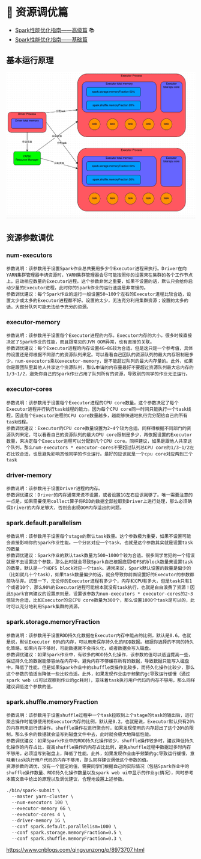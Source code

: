 # 📖 资源调优篇
- [Spark性能优化指南——高级篇](https://tech.meituan.com/2016/05/12/spark-tuning-pro.html) 📚
- [Spark性能优化指南——基础篇](https://tech.meituan.com/2016/04/29/spark-tuning-basic.html)
## 基本运行原理
![img_6.png](../pic/基本运行原理.png)

## 资源参数调优
### num-executors

    参数说明：该参数用于设置Spark作业总共要用多少个Executor进程来执行。Driver在向YARN集群管理器申请资源时，YARN集群管理器会尽可能按照你的设置来在集群的各个工作节点上，启动相应数量的Executor进程。这个参数非常之重要，如果不设置的话，默认只会给你启动少量的Executor进程，此时你的Spark作业的运行速度是非常慢的。
    参数调优建议：每个Spark作业的运行一般设置50~100个左右的Executor进程比较合适，设置太少或太多的Executor进程都不好。设置的太少，无法充分利用集群资源；设置的太多的话，大部分队列可能无法给予充分的资源。

### executor-memory
    参数说明：该参数用于设置每个Executor进程的内存。Executor内存的大小，很多时候直接决定了Spark作业的性能，而且跟常见的JVM OOM异常，也有直接的关联。
    参数调优建议：每个Executor进程的内存设置4G~8G较为合适。但是这只是一个参考值，具体的设置还是得根据不同部门的资源队列来定。可以看看自己团队的资源队列的最大内存限制是多少，num-executors乘以executor-memory，是不能超过队列的最大内存量的。此外，如果你是跟团队里其他人共享这个资源队列，那么申请的内存量最好不要超过资源队列最大总内存的1/3~1/2，避免你自己的Spark作业占用了队列所有的资源，导致别的同学的作业无法运行。

### executor-cores
    参数说明：该参数用于设置每个Executor进程的CPU core数量。这个参数决定了每个Executor进程并行执行task线程的能力。因为每个CPU core同一时间只能执行一个task线程，因此每个Executor进程的CPU core数量越多，越能够快速地执行完分配给自己的所有task线程。
    参数调优建议：Executor的CPU core数量设置为2~4个较为合适。同样得根据不同部门的资源队列来定，可以看看自己的资源队列的最大CPU core限制是多少，再依据设置的Executor数量，来决定每个Executor进程可以分配到几个CPU core。同样建议，如果是跟他人共享这个队列，那么num-executors * executor-cores不要超过队列总CPU core的1/3~1/2左右比较合适，也是避免影响其他同学的作业运行。最好的应该就是一个cpu core对应两到三个task

### driver-memory
    参数说明：该参数用于设置Driver进程的内存。
    参数调优建议：Driver的内存通常来说不设置，或者设置1G左右应该就够了。唯一需要注意的一点是，如果需要使用collect算子将RDD的数据全部拉取到Driver上进行处理，那么必须确保Driver的内存足够大，否则会出现OOM内存溢出的问题。

### spark.default.parallelism
    参数说明：该参数用于设置每个stage的默认task数量。这个参数极为重要，如果不设置可能会直接影响你的Spark作业性能。一个分区对应一个task，也就是这个参数其实就是设置task的数量
    参数调优建议：Spark作业的默认task数量为500~1000个较为合适。很多同学常犯的一个错误就是不去设置这个参数，那么此时就会导致Spark自己根据底层HDFS的block数量来设置task的数量，默认是一个HDFS block对应一个task。通常来说，Spark默认设置的数量是偏少的（比如就几十个task），如果task数量偏少的话，就会导致你前面设置好的Executor的参数都前功尽弃。试想一下，无论你的Executor进程有多少个，内存和CPU有多大，但是task只有1个或者10个，那么90%的Executor进程可能根本就没有task执行，也就是白白浪费了资源！因此Spark官网建议的设置原则是，设置该参数为num-executors * executor-cores的2~3倍较为合适，比如Executor的总CPU core数量为300个，那么设置1000个task是可以的，此时可以充分地利用Spark集群的资源。

### spark.storage.memoryFraction
    参数说明：该参数用于设置RDD持久化数据在Executor内存中能占的比例，默认是0.6。也就是说，默认Executor 60%的内存，可以用来保存持久化的RDD数据。根据你选择的不同的持久化策略，如果内存不够时，可能数据就不会持久化，或者数据会写入磁盘。
    参数调优建议：如果Spark作业中，有较多的RDD持久化操作，该参数的值可以适当提高一些，保证持久化的数据能够容纳在内存中。避免内存不够缓存所有的数据，导致数据只能写入磁盘中，降低了性能。但是如果Spark作业中的shuffle类操作比较多，而持久化操作比较少，那么这个参数的值适当降低一些比较合适。此外，如果发现作业由于频繁的gc导致运行缓慢（通过spark web ui可以观察到作业的gc耗时），意味着task执行用户代码的内存不够用，那么同样建议调低这个参数的值。

### spark.shuffle.memoryFraction
    参数说明：该参数用于设置shuffle过程中一个task拉取到上个stage的task的输出后，进行聚合操作时能够使用的Executor内存的比例，默认是0.2。也就是说，Executor默认只有20%的内存用来进行该操作。shuffle操作在进行聚合时，如果发现使用的内存超出了这个20%的限制，那么多余的数据就会溢写到磁盘文件中去，此时就会极大地降低性能。
    参数调优建议：如果Spark作业中的RDD持久化操作较少，shuffle操作较多时，建议降低持久化操作的内存占比，提高shuffle操作的内存占比比例，避免shuffle过程中数据过多时内存不够用，必须溢写到磁盘上，降低了性能。此外，如果发现作业由于频繁的gc导致运行缓慢，意味着task执行用户代码的内存不够用，那么同样建议调低这个参数的值。
    资源参数的调优，没有一个固定的值，需要同学们根据自己的实际情况（包括Spark作业中的shuffle操作数量、RDD持久化操作数量以及spark web ui中显示的作业gc情况），同时参考本篇文章中给出的原理以及调优建议，合理地设置上述参数。

```shell
./bin/spark-submit \
  --master yarn-cluster \
  --num-executors 100 \
  --executor-memory 6G \
  --executor-cores 4 \
  --driver-memory 1G \
  --conf spark.default.parallelism=1000 \
  --conf spark.storage.memoryFraction=0.5 \
  --conf spark.shuffle.memoryFraction=0.3 \
```
https://www.cnblogs.com/qingyunzong/p/8973707.html